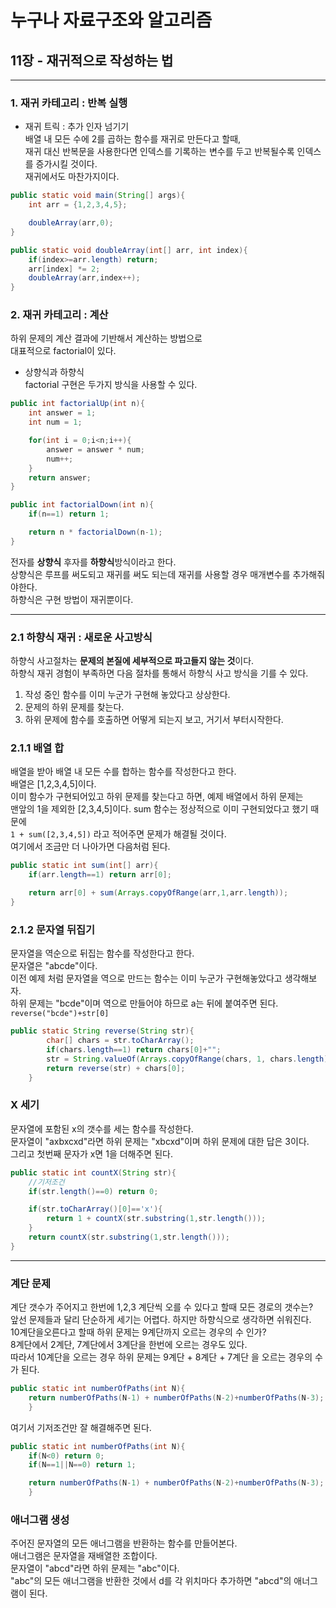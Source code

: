# 누구나 자료구조와 알고리즘

## 11장 - 재귀적으로 작성하는 법
---
### 1. 재귀 카테고리 : 반복 실행
* 재귀 트릭 : 추가 인자 넘기기  
배열 내 모든 수에 2를 곱하는 함수를 재귀로 만든다고 할때,  
재귀 대신 반복문을 사용한다면 인덱스를 기록하는 변수를 두고 반복될수록 인덱스를 증가시킬 것이다.  
재귀에서도 마찬가지이다.

```java
public static void main(String[] args){
    int arr = {1,2,3,4,5};

    doubleArray(arr,0);
}

public static void doubleArray(int[] arr, int index){
    if(index>=arr.length) return;
    arr[index] *= 2;
    doubleArray(arr,index++);
}
```
### 2. 재귀 카테고리 : 계산
하위 문제의 계산 결과에 기반해서 계산하는 방법으로  
대표적으로 factorial이 있다.
* 상향식과 하향식  
factorial 구현은 두가지 방식을 사용할 수 있다.

```java
public int factorialUp(int n){
    int answer = 1;
    int num = 1;

    for(int i = 0;i<n;i++){
        answer = answer * num;
        num++;
    }
    return answer;
}
```
```java
public int factorialDown(int n){
    if(n==1) return 1;

    return n * factorialDown(n-1);
}
```
전자를 **상향식** 후자를 **하향식**방식이라고 한다.  
상향식은 루프를 써도되고 재귀를 써도 되는데 재귀를 사용할 경우 매개변수를 추가해줘야한다.  
하향식은 구현 방법이 재귀뿐이다.  

---
### 2.1 하향식 재귀 : 새로운 사고방식
하향식 사고절차는 **문제의 본질에 세부적으로 파고들지 않는 것**이다.  
하향식 재귀 경험이 부족하면 다음 절차를 통해서 하향식 사고 방식을 기를 수 있다.  
1. 작성 중인 함수를 이미 누군가 구현해 놓았다고 상상한다.
2. 문제의 하위 문제를 찾는다.
3. 하위 문제에 함수를 호출하면 어떻게 되는지 보고, 거기서 부터시작한다.  

### 2.1.1 배열 합  
배열을 받아 배열 내 모든 수를 합하는 함수를 작성한다고 한다.  
배열은 [1,2,3,4,5]이다.  
이미 함수가 구현되어있고 하위 문제를 찾는다고 하면, 예제 배열에서 하위 문제는  
맨앞의 1을 제외한 [2,3,4,5]이다. sum 함수는 정상적으로 이미 구현되었다고 했기 때문에  
```1 + sum([2,3,4,5])``` 라고 적어주면 문제가 해결될 것이다.  
여기에서 조금만 더 나아가면 다음처럼 된다.
```java
public static int sum(int[] arr){
    if(arr.length==1) return arr[0];

    return arr[0] + sum(Arrays.copyOfRange(arr,1,arr.length));
}
```

### 2.1.2 문자열 뒤집기
문자열을 역순으로 뒤집는 함수를 작성한다고 한다.  
문자열은 "abcde"이다.  
이전 예제 처럼 문자열을 역으로 만드는 함수는 이미 누군가 구현해놓았다고 생각해보자.  
하위 문제는 "bcde"이며 역으로 만들어야 하므로 a는 뒤에 붙여주면 된다.  
```reverse("bcde")+str[0]```
```java
public static String reverse(String str){
        char[] chars = str.toCharArray();
        if(chars.length==1) return chars[0]+"";
        str = String.valueOf(Arrays.copyOfRange(chars, 1, chars.length));
        return reverse(str) + chars[0];
    }
```

### X 세기
문자열에 포함된 x의 갯수를 세는 함수를 작성한다.  
문자열이 "axbxcxd"라면 하위 문제는 "xbcxd"이며 하위 문제에 대한 답은 3이다.  
그리고 첫번째 문자가 x면 1을 더해주면 된다.  
```java
public static int countX(String str){
    //기저조건
    if(str.length()==0) return 0;

    if(str.toCharArray()[0]=='x'){
        return 1 + countX(str.substring(1,str.length()));
    }
    return countX(str.substring(1,str.length()));
}
```
---
### 계단 문제
계단 갯수가 주어지고 한번에 1,2,3 계단씩 오를 수 있다고 할때 모든 경로의 갯수는?  
앞선 문제들과 달리 단순하게 세기는 어렵다. 하지만 하향식으로 생각하면 쉬워진다.  
10계단을오른다고 할때 하위 문제는 9계단까지 오르는 경우의 수 인가?  
8계단에서 2계단, 7계단에서 3계단을 한번에 오르는 경우도 있다.  
따라서 10계단을 오르는 경우 하위 문제는 9계단 + 8계단 + 7계단 을 오르는 경우의 수가 된다.  
```java
public static int numberOfPaths(int N){
    return numberOfPaths(N-1) + numberOfPaths(N-2)+numberOfPaths(N-3); 
    }
```
여기서 기저조건만 잘 해결해주면 된다.  
```java
public static int numberOfPaths(int N){
    if(N<0) return 0;
    if(N==1||N==0) return 1;

    return numberOfPaths(N-1) + numberOfPaths(N-2)+numberOfPaths(N-3);
    }
```

### 애너그램 생성
주어진 문자열의 모든 애너그램을 반환하는 함수를 만들어본다.  
애너그램은 문자열을 재배열한 조합이다.  
문자열이 "abcd"라면 하위 문제는 "abc"이다.  
"abc"의 모든 애너그램을 반환한 것에서 d를 각 위치마다 추가하면 "abcd"의 애너그램이 된다.  

